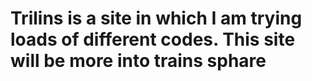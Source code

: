 # Trilins is a site in which I am trying loads of different codes. This site will be more into trains sphare

